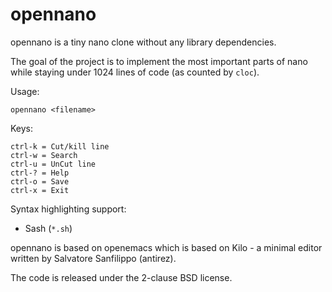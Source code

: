 opennano
===

opennano is a tiny nano clone without any library dependencies.

The goal of the project is to implement the most important parts of nano while staying under 1024 lines of code (as counted by `cloc`).

Usage:

    opennano <filename>

Keys:

    ctrl-k = Cut/kill line
    ctrl-w = Search
    ctrl-u = UnCut line
    ctrl-? = Help
    ctrl-o = Save
    ctrl-x = Exit

Syntax highlighting support:

* Sash (`*.sh`)

opennano is based on openemacs which is based on Kilo - a minimal editor written by Salvatore Sanfilippo (antirez).

The code is released under the 2-clause BSD license.
